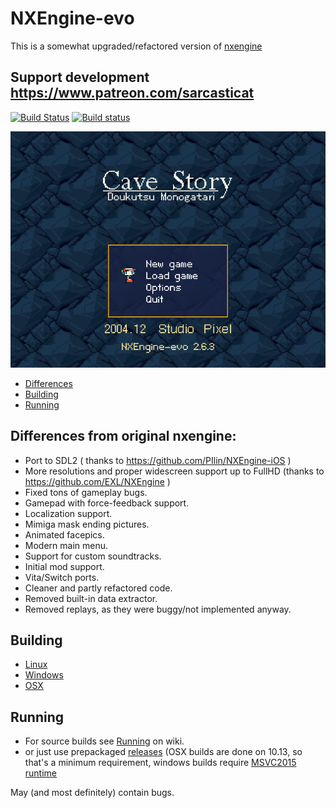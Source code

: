 # NXEngine-evo

This is a somewhat upgraded/refactored version of [nxengine](http://nxengine.sourceforge.net/)

## Support development https://www.patreon.com/sarcasticat

[![Build Status](https://travis-ci.org/nxengine/nxengine-evo.svg?branch=master)](https://travis-ci.org/nxengine/nxengine-evo) [![Build status](https://ci.appveyor.com/api/projects/status/85orsvsorwbvct25?svg=true)](https://ci.appveyor.com/project/nxengine/nxengine-evo/branch/master)

![Screenshot](https://raw.githubusercontent.com/nxengine/nxengine-evo/master/screenshot.png)

* [Differences](#differences-from-original-nxengine)
* [Building](#building)
* [Running](#running)

## Differences from original nxengine:

* Port to SDL2 ( thanks to https://github.com/PIlin/NXEngine-iOS )
* More resolutions and proper widescreen support up to FullHD (thanks to https://github.com/EXL/NXEngine )
* Fixed tons of gameplay bugs.
* Gamepad with force-feedback support.
* Localization support.
* Mimiga mask ending pictures.
* Animated facepics.
* Modern main menu.
* Support for custom soundtracks.
* Initial mod support.
* Vita/Switch ports.
* Cleaner and partly refactored code.
* Removed built-in data extractor.
* Removed replays, as they were buggy/not implemented anyway.

## Building
* [Linux](https://github.com/nxengine/nxengine-evo/wiki/Building-linux-version)
* [Windows](https://github.com/nxengine/nxengine-evo/wiki/Building-windows-version)
* [OSX](https://github.com/nxengine/nxengine-evo/wiki/Building-OSX-version)


## Running
 * For source builds see [Running](https://github.com/nxengine/nxengine-evo/wiki/Running) on wiki.
 * or just use prepackaged [releases](https://github.com/nxengine/nxengine-evo/releases)
   (OSX builds are done on 10.13, so that's a minimum requirement, windows builds require [MSVC2015 runtime](https://www.microsoft.com/en-us/download/details.aspx?id=53587)

May (and most definitely) contain bugs.
